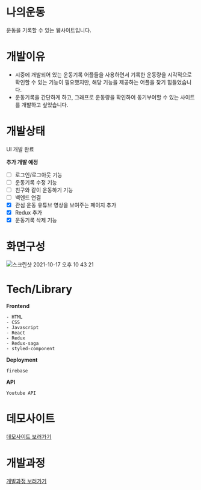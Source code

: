 # 나의운동

운동을 기록할 수 있는 웹사이트입니다.

# 개발이유

- 시중에 개발되어 있는 운동기록 어플들을 사용하면서 기록한 운동량을 시각적으로 확인할 수 있는 기능이 필요했지만,
해당 기능을 제공하는 어플을 찾기 힘들었습니다.
- 운동기록을 간단하게 하고, 그래프로 운동량을 확인하여 동기부여할 수 있는 사이트를 개발하고 싶었습니다.

# 개발상태
UI 개발 완료

**추가 개발 예정**
- [ ] 로그인/로그아웃 기능
- [ ] 운동기록 수정 기능
- [ ] 친구와 같이 운동하기 기능
- [ ] 백엔드 연결
- [X] 관심 운동 유튜브 영상을 보여주는 페이지 추가
- [X] Redux 추가
- [X] 운동기록 삭제 기능

# 화면구성
![스크린샷 2021-10-17 오후 10 43 21](https://user-images.githubusercontent.com/75877789/137629899-6516728e-8754-4c55-8be3-f1183acf42e8.png)


# Tech/Library
**Frontend**
```
- HTML
- CSS
- Javascript
- React
- Redux
- Redux-saga
- styled-component
```

**Deployment**

```
firebase
```

**API**

```
Youtube API
```

# 데모사이트
[데모사이트 보러가기](https://workout-tracker-7206b.web.app/)

# 개발과정
[개발과정 보러가기](https://jinkycho.notion.site/33d468443a3f4b22bf1080ce51c12e2e?v=2bb95bc4a552488f953fe209d7bc3c10)









